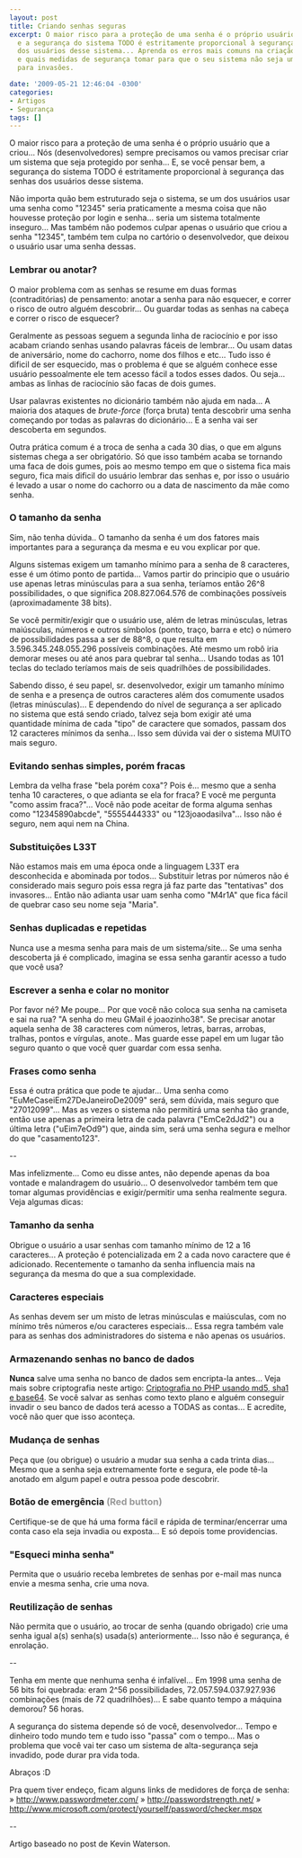 ```yaml
---
layout: post
title: Criando senhas seguras
excerpt: O maior risco para a proteção de uma senha é o próprio usuário que a criou
  e a segurança do sistema TODO é estritamente proporcional à segurança das senhas
  dos usuários desse sistema... Aprenda os erros mais comuns na criação de uma senha
  e quais medidas de segurança tomar para que o seu sistema não seja uma porta aberta
  para invasões.

date: '2009-05-21 12:46:04 -0300'
categories:
- Artigos
- Segurança
tags: []
---
```

<p>O maior risco para a proteção de uma senha é o próprio usuário que a criou... Nós (desenvolvedores) sempre precisamos ou vamos precisar criar um sistema que seja protegido por senha... E, se você pensar bem, a segurança do sistema TODO é estritamente proporcional à segurança das senhas dos usuários desse sistema.</p>
<p>Não importa quão bem estruturado seja o sistema, se um dos usuários usar uma senha como "12345" seria praticamente a mesma coisa que não houvesse proteção por login e senha... seria um sistema totalmente inseguro... Mas também não podemos culpar apenas o usuário que criou a senha "12345", também tem culpa no cartório o desenvolvedor, que deixou o usuário usar uma senha dessas.</p>
<h3>Lembrar ou anotar?</h3>
<p>O maior problema com as senhas se resume em duas formas (contraditórias) de pensamento: anotar a senha para não esquecer, e correr o risco de outro alguém descobrir... Ou guardar todas as senhas na cabeça e correr o risco de esquecer?</p>
<p>Geralmente as pessoas seguem a segunda linha de raciocínio e por isso acabam criando senhas usando palavras fáceis de lembrar... Ou usam datas de aniversário, nome do cachorro, nome dos filhos e etc... Tudo isso é dificil de ser esquecido, mas o problema é que se alguém conhece esse usuário pessoalmente ele tem acesso fácil a todos esses dados. Ou seja... ambas as linhas de raciocínio são facas de dois gumes.</p>
<p>Usar palavras existentes no dicionário também não ajuda em nada... A maioria dos ataques de <em>brute-force</em> (força bruta) tenta descobrir uma senha começando por todas as palavras do dicionário... E a senha vai ser descoberta em segundos.</p>
<p>Outra prática comum é a troca de senha a cada 30 dias, o que em alguns sistemas chega a ser obrigatório. Só que isso também acaba se tornando uma faca de dois gumes, pois ao mesmo tempo em que o sistema fica mais seguro, fica mais dificil do usuário lembrar das senhas e, por isso o usuário é levado a usar o nome do cachorro ou a data de nascimento da mãe como senha.</p>
<h3>O tamanho da senha</h3>
<p>Sim, não tenha dúvida.. O tamanho da senha é um dos fatores mais importantes para a segurança da mesma e eu vou explicar por que.</p>
<p>Alguns sistemas exigem um tamanho mínimo para a senha de 8 caracteres, esse é um ótimo ponto de partida... Vamos partir do principio que o usuário use apenas letras minúsculas para a sua senha, teríamos então 26^8 possibilidades, o que significa 208.827.064.576 de combinações possíveis (aproximadamente 38 bits).</p>
<p>Se você permitir/exigir que o usuário use, além de letras minúsculas, letras maiúsculas, números e outros símbolos (ponto, traço, barra e etc) o número de possibilidades passa a ser de 88^8, o que resulta em 3.596.345.248.055.296 possíveis combinações. Até mesmo um robô iria demorar meses ou até anos para quebrar tal senha... Usando todas as 101 teclas do teclado teríamos mais de seis quadrilhões de possibilidades.</p>
<p>Sabendo disso, é seu papel, sr. desenvolvedor, exigir um tamanho mínimo de senha e a presença de outros caracteres além dos comumente usados (letras minúsculas)... E dependendo do nível de segurança a ser aplicado no sistema que está sendo criado, talvez seja bom exigir até uma quantidade mínima de cada "tipo" de caractere que somados, passam dos 12 caracteres mínimos da senha... Isso sem dúvida vai der o sistema MUITO mais seguro.</p>
<h3>Evitando senhas simples, porém fracas</h3>
<p>Lembra da velha frase "bela porém coxa"? Pois é... mesmo que a senha tenha 10 caracteres, o que adianta se ela for fraca? E você me pergunta "como assim fraca?"... Você não pode aceitar de forma alguma senhas como "12345890abcde", "5555444333" ou "123joaodasilva"... Isso não é seguro, nem aqui nem na China.</p>
<h3>Substituições L33T</h3>
<p>Não estamos mais em uma época onde a linguagem L33T era desconhecida e abominada por todos... Substituir letras por números não é considerado mais seguro pois essa regra já faz parte das "tentativas" dos invasores... Então não adianta usar uam senha como "M4r1A" que fica fácil de quebrar caso seu nome seja "Maria".</p>
<h3>Senhas duplicadas e repetidas</h3>
<p>Nunca use a mesma senha para mais de um sistema/site... Se uma senha descoberta já é complicado, imagina se essa senha garantir acesso a tudo que você usa?</p>
<h3>Escrever a senha e colar no monitor</h3>
<p>Por favor né? Me poupe... Por que você não coloca sua senha na camiseta e sai na rua? "A senha do meu GMail é joaozinho38". Se precisar anotar aquela senha de 38 caracteres com números, letras, barras, arrobas, tralhas, pontos e vírgulas, anote.. Mas guarde esse papel em um lugar tão seguro quanto o que você quer guardar com essa senha.</p>
<h3>Frases como senha</h3>
<p>Essa é outra prática que pode te ajudar... Uma senha como "EuMeCaseiEm27DeJaneiroDe2009" será, sem dúvida, mais seguro que "27012099"... Mas as vezes o sistema não permitirá uma senha tão grande, então use apenas a primeira letra de cada palavra ("EmCe2dJd2") ou a última letra ("uEim7eOd9") que, ainda sim, será uma senha segura e melhor do que "casamento123".</p>
<p>--</p>
<p>Mas infelizmente... Como eu disse antes, não depende apenas da boa vontade e malandragem do usuário... O desenvolvedor também tem que tomar algumas providências e exigir/permitir uma senha realmente segura. Veja algumas dicas:</p>
<h3>Tamanho da senha</h3>
<p>Obrigue o usuário a usar senhas com tamanho mínimo de 12 a 16 caracteres... A proteção é potencializada em 2 a cada novo caractere que é adicionado. Recentemente o tamanho da senha influencia mais na segurança da mesma do que a sua complexidade.</p>
<h3>Caracteres especiais</h3>
<p>As senhas devem ser um misto de letras minúsculas e maiúsculas, com no mínimo três números e/ou caracteres especiais... Essa regra também vale para as senhas dos administradores do sistema e não apenas os usuários.</p>
<h3>Armazenando senhas no banco de dados</h3>
<p><strong>Nunca</strong> salve uma senha no banco de dados sem encripta-la antes... Veja mais sobre criptografia neste artigo: <a href="/criptografia-no-php-usando-md5-sha1-e-base64" target="_blank">Criptografia no PHP usando md5, sha1 e base64</a>. Se você salvar as senhas como texto plano e alguém conseguir invadir o seu banco de dados terá acesso a TODAS as contas... E acredite, você não quer que isso aconteça.</p>
<h3>Mudança de senhas</h3>
<p>Peça que (ou obrigue) o usuário a mudar sua senha a cada trinta dias... Mesmo que a senha seja extremamente forte e segura, ele pode tê-la anotado em algum papel e outra pessoa pode descobrir.</p>
<h3>Botão de emergência<span style="color: #999999;"> (Red button)</span></h3>
<p>Certifique-se de que há uma forma fácil e rápida de terminar/encerrar uma conta caso ela seja invadia ou exposta... E só depois tome providencias.</p>
<h3>"Esqueci minha senha"</h3>
<p>Permita que o usuário receba lembretes de senhas por e-mail mas nunca envie a mesma senha, crie uma nova.</p>
<h3>Reutilização de senhas</h3>
<p>Não permita que o usuário, ao trocar de senha (quando obrigado) crie uma senha igual a(s) senha(s) usada(s) anteriormente... Isso não é segurança, é enrolação.</p>
<p>--</p>
<p>Tenha em mente que nenhuma senha é infalível... Em 1998 uma senha de 56 bits foi quebrada: eram 2^56 possibilidades, 72.057.594.037.927.936 combinações (mais de 72 quadrilhões)... E sabe quanto tempo a máquina demorou? 56 horas.</p>
<p>A segurança do sistema depende só de você, desenvolvedor... Tempo e dinheiro todo mundo tem e tudo isso "passa" com o tempo... Mas o problema que você vai ter caso um sistema de alta-segurança seja invadido, pode durar pra vida toda.</p>
<p>Abraços :D</p>
<p>Pra quem tiver endeço, ficam alguns links de medidores de força de senha:
» <a href="http://www.passwordmeter.com/" target="_blank">http://www.passwordmeter.com/</a>
» <a href="http://passwordstrength.net/" target="_blank">http://passwordstrength.net/</a>
» <a href="https://www.microsoft.com/protect/fraud/passwords/checker.aspx?WT.mc_id=Site_Link" target="_blank">http://www.microsoft.com/protect/yourself/password/checker.mspx</a></p>
<p>--</p>
<p>Artigo baseado no post de <span class="removed_link" title="http://www.phpro.org/articles/Creating-Secure-Passwords.html">Kevin Waterson</span>.</p>
